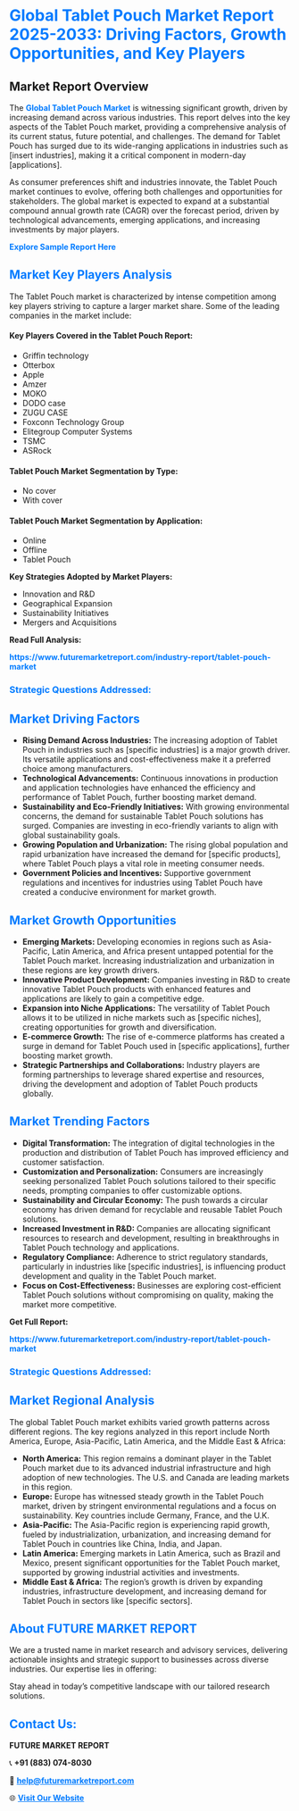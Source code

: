 <h1 style="color: #007BFF;">Global Tablet Pouch Market Report 2025-2033: Driving Factors, Growth Opportunities, and Key Players</h1>

<section id="overview">
<h2>Market Report Overview</h2>
<p>The <a href="https://www.futuremarketreport.com/industry-report/tablet-pouch-market" style="color: #007BFF; text-decoration: none;"><strong>Global Tablet Pouch Market</strong></a> is witnessing significant growth, driven by increasing demand across various industries. This report delves into the key aspects of the Tablet Pouch market, providing a comprehensive analysis of its current status, future potential, and challenges. The demand for Tablet Pouch has surged due to its wide-ranging applications in industries such as [insert industries], making it a critical component in modern-day [applications].</p>
<p>As consumer preferences shift and industries innovate, the Tablet Pouch market continues to evolve, offering both challenges and opportunities for stakeholders. The global market is expected to expand at a substantial compound annual growth rate (CAGR) over the forecast period, driven by technological advancements, emerging applications, and increasing investments by major players.</p>
</section>

<section id="overview">
<p><a href="https://www.futuremarketreport.com/request-sample/reportId=121139" style="color: #007BFF; text-decoration: none;"><strong>Explore Sample Report Here</strong></a></p>
</section>

<section id="key-players">
<h2 style="color: #007BFF;">Market Key Players Analysis</h2>
<p>The Tablet Pouch market is characterized by intense competition among key players striving to capture a larger market share. Some of the leading companies in the market include:</p>
<h4>Key Players Covered in the Tablet Pouch Report:</h4>
<ul><li>Griffin technology</li><li>Otterbox</li><li>Apple</li><li>Amzer</li><li>MOKO</li><li>DODO case</li><li>ZUGU CASE</li><li>Foxconn Technology Group</li><li>Elitegroup Computer Systems</li><li>TSMC</li><li>ASRock</li></ul>
<h4>Tablet Pouch Market Segmentation by Type:</h4>
<ul><li>No cover</li><li>With cover</li></ul>

<h4>Tablet Pouch Market Segmentation by Application:</h4>
<ul><li>Online</li><li>Offline</li><li>Tablet Pouch</li></ul>
<p><strong>Key Strategies Adopted by Market Players:</strong></p>
<ul>
<li>Innovation and R&D</li>
<li>Geographical Expansion</li>
<li>Sustainability Initiatives</li>
<li>Mergers and Acquisitions</li>
</ul>
</section>

<section>
<p><strong>Read Full Analysis: </strong></p><a href="https://www.futuremarketreport.com/industry-report/tablet-pouch-market" style="color: #007BFF; text-decoration: none;"><strong>https://www.futuremarketreport.com/industry-report/tablet-pouch-market</strong></a>
<h3 style="color: #007BFF;">Strategic Questions Addressed:</h3>
</section>

<section id="driving-factors">
<h2 style="color: #007BFF;">Market Driving Factors</h2>
<ul>
<li><strong>Rising Demand Across Industries:</strong> The increasing adoption of Tablet Pouch in industries such as [specific industries] is a major growth driver. Its versatile applications and cost-effectiveness make it a preferred choice among manufacturers.</li>
<li><strong>Technological Advancements:</strong> Continuous innovations in production and application technologies have enhanced the efficiency and performance of Tablet Pouch, further boosting market demand.</li>
<li><strong>Sustainability and Eco-Friendly Initiatives:</strong> With growing environmental concerns, the demand for sustainable Tablet Pouch solutions has surged. Companies are investing in eco-friendly variants to align with global sustainability goals.</li>
<li><strong>Growing Population and Urbanization:</strong> The rising global population and rapid urbanization have increased the demand for [specific products], where Tablet Pouch plays a vital role in meeting consumer needs.</li>
<li><strong>Government Policies and Incentives:</strong> Supportive government regulations and incentives for industries using Tablet Pouch have created a conducive environment for market growth.</li>
</ul>
</section>

<section id="growth-opportunities">
<h2 style="color: #007BFF;">Market Growth Opportunities</h2>
<ul>
<li><strong>Emerging Markets:</strong> Developing economies in regions such as Asia-Pacific, Latin America, and Africa present untapped potential for the Tablet Pouch market. Increasing industrialization and urbanization in these regions are key growth drivers.</li>
<li><strong>Innovative Product Development:</strong> Companies investing in R&D to create innovative Tablet Pouch products with enhanced features and applications are likely to gain a competitive edge.</li>
<li><strong>Expansion into Niche Applications:</strong> The versatility of Tablet Pouch allows it to be utilized in niche markets such as [specific niches], creating opportunities for growth and diversification.</li>
<li><strong>E-commerce Growth:</strong> The rise of e-commerce platforms has created a surge in demand for Tablet Pouch used in [specific applications], further boosting market growth.</li>
<li><strong>Strategic Partnerships and Collaborations:</strong> Industry players are forming partnerships to leverage shared expertise and resources, driving the development and adoption of Tablet Pouch products globally.</li>
</ul>
</section>

<section id="trending-factors">
<h2 style="color: #007BFF;">Market Trending Factors</h2>
<ul>
<li><strong>Digital Transformation:</strong> The integration of digital technologies in the production and distribution of Tablet Pouch has improved efficiency and customer satisfaction.</li>
<li><strong>Customization and Personalization:</strong> Consumers are increasingly seeking personalized Tablet Pouch solutions tailored to their specific needs, prompting companies to offer customizable options.</li>
<li><strong>Sustainability and Circular Economy:</strong> The push towards a circular economy has driven demand for recyclable and reusable Tablet Pouch solutions.</li>
<li><strong>Increased Investment in R&D:</strong> Companies are allocating significant resources to research and development, resulting in breakthroughs in Tablet Pouch technology and applications.</li>
<li><strong>Regulatory Compliance:</strong> Adherence to strict regulatory standards, particularly in industries like [specific industries], is influencing product development and quality in the Tablet Pouch market.</li>
<li><strong>Focus on Cost-Effectiveness:</strong> Businesses are exploring cost-efficient Tablet Pouch solutions without compromising on quality, making the market more competitive.</li>
</ul>
</section>

<section>
<p><strong>Get Full Report: </strong></p><a href="https://www.futuremarketreport.com/industry-report/tablet-pouch-market" style="color: #007BFF; text-decoration: none;"><strong>https://www.futuremarketreport.com/industry-report/tablet-pouch-market</strong></a>
<h3 style="color: #007BFF;">Strategic Questions Addressed:</h3>
</section>


<section id="regional-analysis">
<h2 style="color: #007BFF;">Market Regional Analysis</h2>
<p>The global Tablet Pouch market exhibits varied growth patterns across different regions. The key regions analyzed in this report include North America, Europe, Asia-Pacific, Latin America, and the Middle East & Africa:</p>
<ul>
<li><strong>North America:</strong> This region remains a dominant player in the Tablet Pouch market due to its advanced industrial infrastructure and high adoption of new technologies. The U.S. and Canada are leading markets in this region.</li>
<li><strong>Europe:</strong> Europe has witnessed steady growth in the Tablet Pouch market, driven by stringent environmental regulations and a focus on sustainability. Key countries include Germany, France, and the U.K.</li>
<li><strong>Asia-Pacific:</strong> The Asia-Pacific region is experiencing rapid growth, fueled by industrialization, urbanization, and increasing demand for Tablet Pouch in countries like China, India, and Japan.</li>
<li><strong>Latin America:</strong> Emerging markets in Latin America, such as Brazil and Mexico, present significant opportunities for the Tablet Pouch market, supported by growing industrial activities and investments.</li>
<li><strong>Middle East & Africa:</strong> The region’s growth is driven by expanding industries, infrastructure development, and increasing demand for Tablet Pouch in sectors like [specific sectors].</li>
</ul>
</section>

<footer>
<h2 style="color: #007BFF;">About FUTURE MARKET REPORT</h2>
<p>We are a trusted name in market research and advisory services, delivering actionable insights and strategic support to businesses across diverse industries. Our expertise lies in offering:</p>

<p>Stay ahead in today’s competitive landscape with our tailored research solutions.</p>

<h2 style="color: #007BFF;">Contact Us:</h2>
<p><strong>FUTURE MARKET REPORT</strong></p>
<p>📞 <strong>+91 (883) 074-8030</strong></p>
<p>📧 <strong><a href="mailto:help@futuremarketreport.com" style="color: #007BFF;">help@futuremarketreport.com</a></strong></p>
<p>🌐 <strong><a href="https://www.futuremarketreport.com/" style="color: #007BFF;">Visit Our Website</a></strong></p>
</footer>